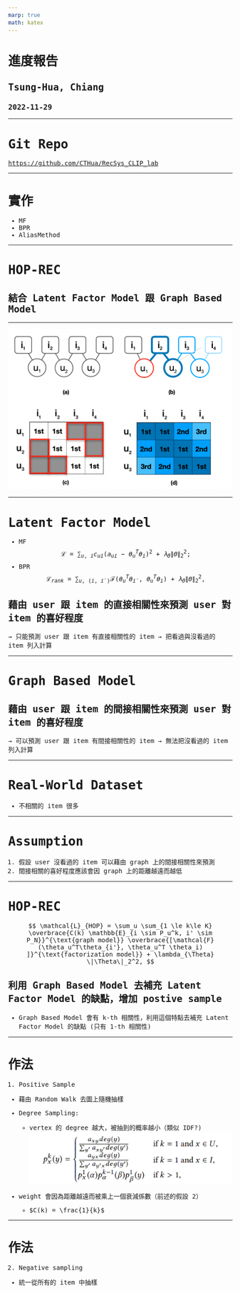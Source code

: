 ```yaml
---
marp: true
math: katex
---
```


<style>
@import url('https://fonts.googleapis.com/css2?family=Roboto+Mono:wght@400;700&display=swap');
html, body {
  font-family: 'Roboto Mono', monospace;
}
</style>

# 進度報告

## Tsung-Hua, Chiang

### 2022-11-29

---

# Git Repo

https://github.com/CTHua/RecSys_CLIP_lab

---

# 實作

- MF
- BPR
- AliasMethod

---

# HOP-REC

## 結合 Latent Factor Model 跟 Graph Based Model

---

![center w:600px](./1.png)

---

# Latent Factor Model

- MF
  $$
  \mathcal{L} = \sum_{u, i} c_{ui} (a_{ui} - \theta_u^T \theta_i)^2 + \lambda_{\Theta} \|\Theta\|_2^2;
  $$
- BPR
  $$
  \mathcal{L}_{rank} = \sum_{u, (i, i')} \mathcal{F}(\theta_u^T\theta_{i'}, \theta_u^T \theta_i) + \lambda_{\Theta} \|\Theta\|_2^2,
  $$

## 藉由 user 跟 item 的直接相關性來預測 user 對 item 的喜好程度

$\rightarrow$ 只能預測 user 跟 item 有直接相關性的 item
$\rightarrow$ 把看過與沒看過的 item 列入計算

---

# Graph Based Model

## 藉由 user 跟 item 的間接相關性來預測 user 對 item 的喜好程度

$\rightarrow$ 可以預測 user 跟 item 有間接相關性的 item
$\rightarrow$ 無法把沒看過的 item 列入計算

---

# Real-World Dataset

- 不相關的 item 很多

---

# Assumption

1. 假設 user 沒看過的 item 可以藉由 graph 上的間接相關性來預測
2. 間接相關的喜好程度應該會因 graph 上的距離越遠而越低

---

# HOP-REC

$$
\mathcal{L}_{HOP} = \sum_u \sum_{1 \le k\le K} \overbrace{C(k) \mathbb{E}_{i \sim P_u^k, i' \sim P_N}}^{\text{graph model}} \overbrace{[\mathcal{F}(\theta_u^T\theta_{i'}, \theta_u^T \theta_i) ]}^{\text{factorization model}} + \lambda_{\Theta} \|\Theta\|_2^2,
$$

## 利用 Graph Based Model 去補充 Latent Factor Model 的缺點，增加 postive sample

- Graph Based Model 會有 k-th 相關性，利用這個特點去補充 Latent Factor Model 的缺點 (只有 1-th 相關性)

---

# 作法

1. Positive Sample

- 藉由 Random Walk 去圖上隨機抽樣

- Degree Sampling:
  - vertex 的 degree 越大，被抽到的概率越小（類似 IDF?)
    ![](./2.webp)

- weight 會因為距離越遠而被乘上一個衰減係數（前述的假設 2）
  - $C(k) = \frac{1}{k}$

---

# 作法

2. Negative sampling

- 統一從所有的 item 中抽樣
